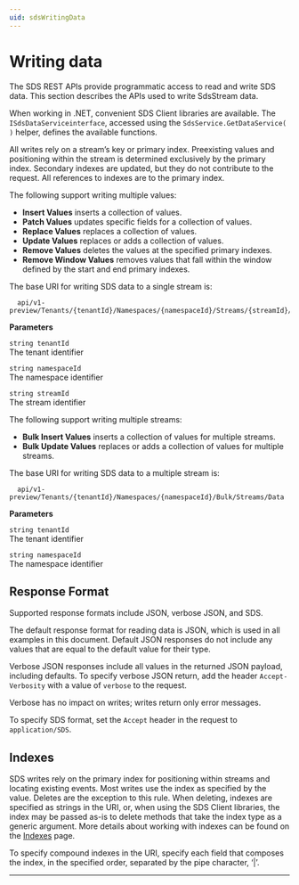 ```yaml
---
uid: sdsWritingData
---
```


Writing data
============

The SDS REST APIs provide programmatic access to read and write SDS data. This section describes 
the APIs used to write SdsStream data.

When working in .NET, convenient SDS Client libraries are available. The ``ISdsDataServiceinterface``, accessed using the
``SdsService.GetDataService( )`` helper, defines the available functions.

All writes rely on a stream’s key or primary index. Preexisting values and positioning within the stream 
is determined exclusively by the primary index. Secondary indexes are updated, but they do not contribute 
to the request. All references to indexes are to the primary index.

The following support writing multiple values:

* **Insert Values** inserts a collection of values.
* **Patch Values** updates specific fields for a collection of values.
* **Replace Values** replaces a collection of values.
* **Update Values** replaces or adds a collection of values.
* **Remove Values** deletes the values at the specified primary indexes.
* **Remove Window Values** removes values that fall within the window defined by the start and end primary indexes.


The base URI for writing SDS data to a single stream is:

      api/v1-preview/Tenants/{tenantId}/Namespaces/{namespaceId}/Streams/{streamId}/Data  
      
**Parameters**

``string tenantId``  
The tenant identifier  
  
``string namespaceId``  
The namespace identifier  
  
``string streamId``  
The stream identifier  

The following support writing multiple streams:
* **Bulk Insert Values** inserts a collection of values for multiple streams.
* **Bulk Update Values** replaces or adds a collection of values for multiple streams.

The base URI for writing SDS data to a multiple stream is:

      api/v1-preview/Tenants/{tenantId}/Namespaces/{namespaceId}/Bulk/Streams/Data  
      
**Parameters**

``string tenantId``  
The tenant identifier  
  
``string namespaceId``  
The namespace identifier  
  

Response Format
---------------

Supported response formats include JSON, verbose JSON, and SDS. 

The default response format for reading data is JSON, which is used in all examples in this document. 
Default JSON responses do not include any values that are equal to the default value for their type.

Verbose JSON responses include all values in the returned JSON payload, including defaults.
To specify verbose JSON return, add the header ``Accept-Verbosity`` with a value of ``verbose`` to the request. 

Verbose has no impact on writes; writes return only error messages.

To specify SDS format, set the ``Accept`` header in the request to ``application/SDS``.

Indexes
-------

SDS writes rely on the primary index for positioning within streams and locating existing events. 
Most writes use the index as specified by the value. Deletes are the exception to this rule. When deleting, 
indexes are specified as strings in the URI, or, when using the SDS Client libraries, the index may be 
passed as-is to delete methods that take the index type as a generic argument. More details about working 
with indexes can be found on the [Indexes](xref:sdsIndexes) page. 

To specify compound indexes in the URI, specify each field that composes the index, in the specified order, 
separated by the pipe character, ‘|’.

***********************


